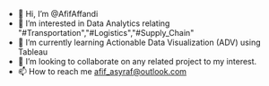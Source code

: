 - 👋 Hi, I’m @AfifAffandi
- 👀 I’m interested in Data Analytics relating "#Transportation","#Logistics","#Supply_Chain"
- 🌱 I’m currently learning Actionable Data Visualization (ADV) using Tableau
- 💞️ I’m looking to collaborate on any related project to my interest.
- 📫 How to reach me afif_asyraf@outlook.com

<!---
AfifAffandi/AfifAffandi is a ✨ special ✨ repository because its `README.md` (this file) appears on your GitHub profile.
You can click the Preview link to take a look at your changes.
--->
